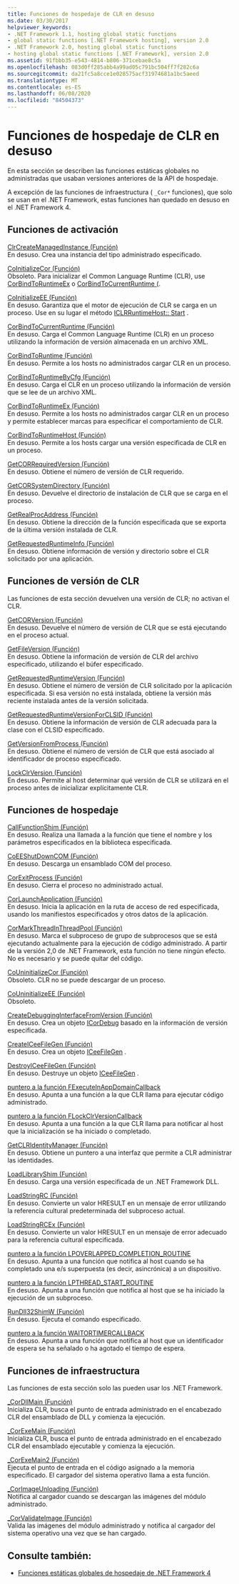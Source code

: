 ```yaml
---
title: Funciones de hospedaje de CLR en desuso
ms.date: 03/30/2017
helpviewer_keywords:
- .NET Framework 1.1, hosting global static functions
- global static functions [.NET Framework hosting], version 2.0
- .NET Framework 2.0, hosting global static functions
- hosting global static functions [.NET Framework], version 2.0
ms.assetid: 91fbbb35-e543-4814-b806-371cebae8c5a
ms.openlocfilehash: 083d0ff285abb4a99ad05c791bc504ff7f282c6a
ms.sourcegitcommit: da21fc5a8cce1e028575acf31974681a1bc5aeed
ms.translationtype: MT
ms.contentlocale: es-ES
ms.lasthandoff: 06/08/2020
ms.locfileid: "84504373"
---
```

# <a name="deprecated-clr-hosting-functions"></a>Funciones de hospedaje de CLR en desuso
En esta sección se describen las funciones estáticas globales no administradas que usaban versiones anteriores de la API de hospedaje.  
  
 A excepción de las funciones de infraestructura ( `_Cor*` funciones), que solo se usan en el .NET Framework, estas funciones han quedado en desuso en el .NET Framework 4.  
  
## <a name="activation-functions"></a>Funciones de activación  
 [ClrCreateManagedInstance (Función)](clrcreatemanagedinstance-function.md)  
 En desuso. Crea una instancia del tipo administrado especificado.  
  
 [CoInitializeCor (Función)](coinitializecor-function.md)  
 Obsoleto. Para inicializar el Common Language Runtime (CLR), use [CorBindToRuntimeEx](corbindtoruntimeex-function.md) o [CorBindToCurrentRuntime (](corbindtocurrentruntime-function.md).  
  
 [CoInitializeEE (Función)](coinitializeee-function.md)  
 En desuso. Garantiza que el motor de ejecución de CLR se carga en un proceso. Use en su lugar el método [ICLRRuntimeHost:: Start](iclrruntimehost-start-method.md) .  
  
 [CorBindToCurrentRuntime (Función)](corbindtocurrentruntime-function.md)  
 En desuso. Carga el Common Language Runtime (CLR) en un proceso utilizando la información de versión almacenada en un archivo XML.  
  
 [CorBindToRuntime (Función)](corbindtoruntime-function.md)  
 En desuso. Permite a los hosts no administrados cargar CLR en un proceso.  
  
 [CorBindToRuntimeByCfg (Función)](corbindtoruntimebycfg-function.md)  
 En desuso. Carga el CLR en un proceso utilizando la información de versión que se lee de un archivo XML.  
  
 [CorBindToRuntimeEx (Función)](corbindtoruntimeex-function.md)  
 En desuso. Permite a los hosts no administrados cargar CLR en un proceso y permite establecer marcas para especificar el comportamiento de CLR.  
  
 [CorBindToRuntimeHost (Función)](corbindtoruntimehost-function.md)  
 En desuso. Permite a los hosts cargar una versión especificada de CLR en un proceso.  
  
 [GetCORRequiredVersion (Función)](getcorrequiredversion-function.md)  
 En desuso. Obtiene el número de versión de CLR requerido.  
  
 [GetCORSystemDirectory (Función)](getcorsystemdirectory-function.md)  
 En desuso. Devuelve el directorio de instalación de CLR que se carga en el proceso.  
  
 [GetRealProcAddress (Función)](getrealprocaddress-function.md)  
 En desuso. Obtiene la dirección de la función especificada que se exporta de la última versión instalada de CLR.  
  
 [GetRequestedRuntimeInfo (Función)](getrequestedruntimeinfo-function.md)  
 En desuso. Obtiene información de versión y directorio sobre el CLR solicitado por una aplicación.  
  
## <a name="clr-version-functions"></a>Funciones de versión de CLR  
 Las funciones de esta sección devuelven una versión de CLR; no activan el CLR.  
  
 [GetCORVersion (Función)](getcorversion-function.md)  
 En desuso. Devuelve el número de versión de CLR que se está ejecutando en el proceso actual.  
  
 [GetFileVersion (Función)](getfileversion-function.md)  
 En desuso. Obtiene la información de versión de CLR del archivo especificado, utilizando el búfer especificado.  
  
 [GetRequestedRuntimeVersion (Función)](getrequestedruntimeversion-function.md)  
 En desuso. Obtiene el número de versión de CLR solicitado por la aplicación especificada. Si esa versión no está instalada, obtiene la versión más reciente instalada antes de la versión solicitada.  
  
 [GetRequestedRuntimeVersionForCLSID (Función)](getrequestedruntimeversionforclsid-function.md)  
 En desuso. Obtiene la información de versión de CLR adecuada para la clase con el CLSID especificado.  
  
 [GetVersionFromProcess (Función)](getversionfromprocess-function.md)  
 En desuso. Obtiene el número de versión de CLR que está asociado al identificador de proceso especificado.  
  
 [LockClrVersion (Función)](lockclrversion-function.md)  
 En desuso. Permite al host determinar qué versión de CLR se utilizará en el proceso antes de inicializar explícitamente CLR.  
  
## <a name="hosting-functions"></a>Funciones de hospedaje  
 [CallFunctionShim (Función)](callfunctionshim-function.md)  
 En desuso. Realiza una llamada a la función que tiene el nombre y los parámetros especificados en la biblioteca especificada.  
  
 [CoEEShutDownCOM (Función)](coeeshutdowncom-function.md)  
 En desuso. Descarga un ensamblado COM del proceso.  
  
 [CorExitProcess (Función)](corexitprocess-function.md)  
 En desuso. Cierra el proceso no administrado actual.  
  
 [CorLaunchApplication (Función)](corlaunchapplication-function.md)  
 En desuso. Inicia la aplicación en la ruta de acceso de red especificada, usando los manifiestos especificados y otros datos de la aplicación.  
  
 [CorMarkThreadInThreadPool (Función)](cormarkthreadinthreadpool-function.md)  
 En desuso. Marca el subproceso de grupo de subprocesos que se está ejecutando actualmente para la ejecución de código administrado. A partir de la versión 2,0 de .NET Framework, esta función no tiene ningún efecto. No es necesario y se puede quitar del código.  
  
 [CoUninitializeCor (Función)](couninitializecor-function.md)  
 Obsoleto. CLR no se puede descargar de un proceso.  
  
 [CoUninitializeEE (Función)](couninitializeee-function.md)  
 Obsoleto.  
  
 [CreateDebuggingInterfaceFromVersion (Función)](createdebugginginterfacefromversion-function.md)  
 En desuso. Crea un objeto [ICorDebug](../debugging/icordebug-interface.md) basado en la información de versión especificada.  
  
 [CreateICeeFileGen (Función)](createiceefilegen-function.md)  
 En desuso. Crea un objeto [ICeeFileGen](iceefilegen-class.md) .  
  
 [DestroyICeeFileGen (Función)](destroyiceefilegen-function.md)  
 En desuso. Destruye un objeto [ICeeFileGen](iceefilegen-class.md) .  
  
 [puntero a la función FExecuteInAppDomainCallback](fexecuteinappdomaincallback-function-pointer.md)  
 En desuso. Apunta a una función a la que CLR llama para ejecutar código administrado.  
  
 [puntero a la función FLockClrVersionCallback](flockclrversioncallback-function-pointer.md)  
 En desuso. Apunta a una función a la que CLR llama para notificar al host que la inicialización se ha iniciado o completado.  
  
 [GetCLRIdentityManager (Función)](getclridentitymanager-function.md)  
 En desuso. Obtiene un puntero a una interfaz que permite a CLR administrar las identidades.  
  
 [LoadLibraryShim (Función)](loadlibraryshim-function.md)  
 En desuso. Carga una versión especificada de un .NET Framework DLL.  
  
 [LoadStringRC (Función)](loadstringrc-function.md)  
 En desuso. Convierte un valor HRESULT en un mensaje de error utilizando la referencia cultural predeterminada del subproceso actual.  
  
 [LoadStringRCEx (Función)](loadstringrcex-function.md)  
 En desuso. Convierte un valor HRESULT en un mensaje de error adecuado para la referencia cultural especificada.  
  
 [puntero a la función LPOVERLAPPED_COMPLETION_ROUTINE](lpoverlapped-completion-routine-function-pointer.md)  
 En desuso. Apunta a una función que notifica al host cuando se ha completado una e/s superpuesta (es decir, asincrónica) a un dispositivo.  
  
 [puntero a la función LPTHREAD_START_ROUTINE](lpthread-start-routine-function-pointer.md)  
 En desuso. Apunta a una función que notifica al host que se ha iniciado la ejecución de un subproceso.  
  
 [RunDll32ShimW (Función)](rundll32shimw-function.md)  
 En desuso. Ejecuta el comando especificado.  
  
 [puntero a la función WAITORTIMERCALLBACK](waitortimercallback-function-pointer.md)  
 En desuso. Apunta a una función que notifica al host que un identificador de espera se ha señalado o ha agotado el tiempo de espera.  
  
## <a name="infrastructure-functions"></a>Funciones de infraestructura  
 Las funciones de esta sección solo las pueden usar los .NET Framework.  
  
 [_CorDllMain (Función)](cordllmain-function.md)  
 Inicializa CLR, busca el punto de entrada administrado en el encabezado CLR del ensamblado de DLL y comienza la ejecución.  
  
 [_CorExeMain (Función)](corexemain-function.md)  
 Inicializa CLR, busca el punto de entrada administrado en el encabezado CLR del ensamblado ejecutable y comienza la ejecución.  
  
 [_CorExeMain2 (Función)](corexemain2-function.md)  
 Ejecuta el punto de entrada en el código asignado a la memoria especificado. El cargador del sistema operativo llama a esta función.  
  
 [_CorImageUnloading (Función)](corimageunloading-function.md)  
 Notifica al cargador cuando se descargan las imágenes del módulo administrado.  
  
 [_CorValidateImage (Función)](corvalidateimage-function.md)  
 Valida las imágenes del módulo administrado y notifica al cargador del sistema operativo una vez que se han cargado.  
  
## <a name="see-also"></a>Consulte también:

- [Funciones estáticas globales de hospedaje de .NET Framework 4](net-framework-4-hosting-global-static-functions.md)
